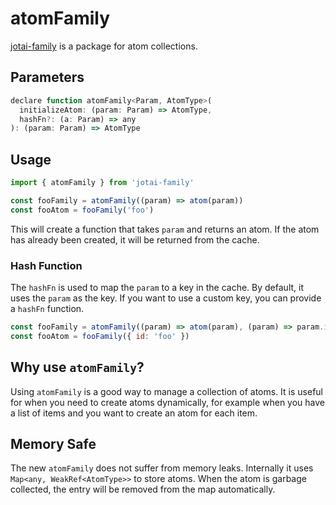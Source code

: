 # atomFamily

[jotai-family](https://github.com/jotaijs/jotai-family) is a package for atom collections.

## Parameters

```js
declare function atomFamily<Param, AtomType>(
  initializeAtom: (param: Param) => AtomType,
  hashFn?: (a: Param) => any
): (param: Param) => AtomType
```

## Usage

```js
import { atomFamily } from 'jotai-family'

const fooFamily = atomFamily((param) => atom(param))
const fooAtom = fooFamily('foo')
```

This will create a function that takes `param` and returns an atom. If the atom has already been created, it will be returned from the cache.

### Hash Function

The `hashFn` is used to map the `param` to a key in the cache. By default, it uses the `param` as the key. If you want to use a custom key, you can provide a `hashFn` function.
  
```js
const fooFamily = atomFamily((param) => atom(param), (param) => param.id)
const fooAtom = fooFamily({ id: 'foo' })
```

<CodeSandbox id="huxd4i" />

## Why use `atomFamily`?

Using `atomFamily` is a good way to manage a collection of atoms. It is useful for when you need to create atoms dynamically, for example when you have a list of items and you want to create an atom for each item. 

## Memory Safe

The new `atomFamily` does not suffer from memory leaks. Internally it uses `Map<any, WeakRef<AtomType>>` to store atoms. 
When the atom is garbage collected, the entry will be removed from the map automatically.
